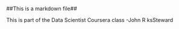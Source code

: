 ##This is a markdown file##

This is part of the Data Scientist Coursera class
       -John R ksSteward
